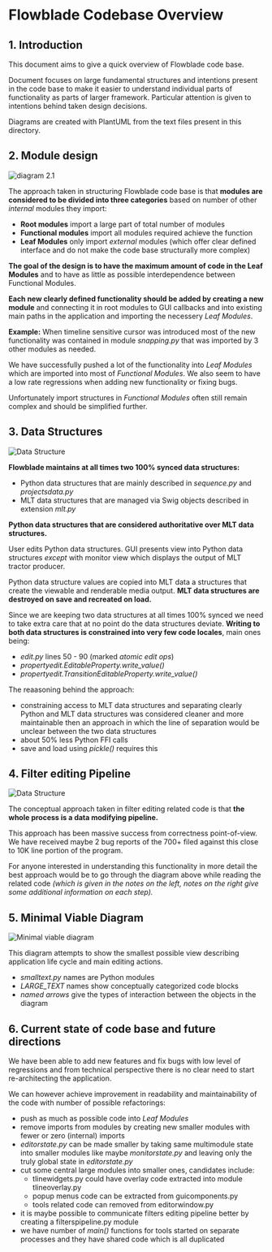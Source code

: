 # Flowblade Codebase Overview

## 1. Introduction

This document aims to give a quick overview of Flowblade code base.

Document focuses on large fundamental structures and intentions present in the code base to make it easier to understand individual parts of functionality as parts of larger framework. Particular attention is given to intentions behind taken design decisions.

Diagrams are created with PlantUML  from the text files present in this directory.

## 2. Module design
![diagram 2.1](/home/janne/codes/docs/Flowblade/plantuml/modulesdia.png  "diagram 2.1")

The approach taken in structuring Flowblade code base is that **modules are considered to be divided into three categories** based on number of other *internal* modules they import:
  * **Root modules** import a large part of total number of modules
  * **Functional modules** import all modules required achieve the function
  * **Leaf Modules** only import *external* modules (which offer clear defined interface and do not make the code base structurally more complex)

**The goal of the design is to have the maximum amount of code in the Leaf Modules** and to have as little as possible interdependence between Functional Modules.

**Each new clearly defined functionality should be added by creating a new module** and connecting it in root modules to GUI callbacks and  into existing main paths in the application and importing the necessery *Leaf Modules*.

**Example:** When timeline sensitive cursor was introduced most of the new functionality was contained in module *snapping.py* that was imported by 3 other modules as needed.

We have successfully pushed a lot of the functionality into *Leaf Modules* which are imported into most of *Functional Modules*. We also seem to have a low rate regressions when adding new functionality or fixing bugs.

Unfortunately import structures in *Functional Modules* often still remain complex and should be simplified further.


## 3. Data Structures
![Data Structure](/home/janne/codes/docs/Flowblade/plantuml/datadia.png)

**Flowblade maintains at all times two 100% synced data structures:**
  * Python data structures that are mainly described in *sequence.py* and *projectsdata.py*
  * MLT data structures that are managed via Swig objects described in extension *mlt.py*

**Python data structures that are considered authoritative over MLT data structures.**

User edits Python data structures. GUI presents view into Python data structures *except* with monitor view which displays the output of MLT tractor producer.

Python data structure values are copied into MLT data a structures that create the viewable and renderable media output. **MLT data structures are destroyed on save and recreated on load.**

Since we are keeping two data structures at all times 100% synced we need to take extra care that at no point do the data structures deviate. **Writing to both data structures is constrained into very few code locales**, main ones being:
* *edit.py* lines 50 - 90 (marked *atomic edit ops*)
* *propertyedit.EditableProperty.write_value()*
* *propertyedit.TransitionEditableProperty.write_value()*

The reaasoning behind the approach:
* constraining access to MLT data structures and separating clearly Python and MLT data structures was considered cleaner and more maintainable then an approach in which the line of separation would be unclear between the two data structures
* about 50% less Python FFI calls
* save and load using *pickle()* requires this

## 4. Filter editing Pipeline
![Data Structure](/home/janne/codes/docs/Flowblade/plantuml/filtersdia.png)

The conceptual approach taken in filter editing related code is that **the whole process is a data modifying pipeline.**

This approach has been massive success from correctness point-of-view. We have received maybe 2 bug reports of the 700+ filed against this close to 10K line portion of the program.

For anyone interested in understanding this functionality in more detail the best approach would be to go through the diagram above while reading the related code *(which is given in the notes on the left, notes on the right give some additional information on each step).*

## 5. Minimal Viable Diagram
![Minimal viable diagram](/home/janne/codes/docs/Flowblade/plantuml/fbladedia.png)

This diagram attempts to show the smallest possible view describing application life cycle and main editing actions.
* *smalltext.py* names are Python modules
* *LARGE_TEXT* names show conceptually categorized code blocks
* *named arrows* give the types of interaction between the objects in the diagram


## 6. Current state of code base and future directions

We have been able to add new features and fix bugs with low level of regressions and from technical perspective there is no clear need to start re-architecting the application.

We can however achieve improvement in readability and maintainability of the code with number of possible refactorings:
* push as much as possible code into *Leaf Modules*
* remove imports from modules by creating new smaller modules with fewer or zero (internal) imports
* *editorstate.py* can be made smaller by taking same multimodule state into smaller modules like maybe *monitorstate.py* and leaving only the truly global state in *editorstate.py*
* cut some central large modules into smaller ones, candidates include:
  * tlinewidgets.py could have overlay code extracted into module tlineoverlay.py
  * popup menus code can be extracted from guicomponents.py
  * tools related code can removed from editorwindow.py
* it is maybe possible to communicate filters editing pipeline better by creating a filterspipeline.py module
* we have number of *main()* functions for tools started on separate processes and they have shared code which is all duplicated
